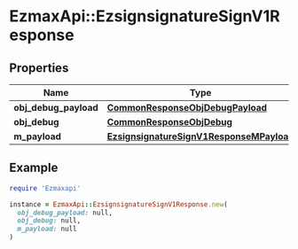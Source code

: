 # EzmaxApi::EzsignsignatureSignV1Response

## Properties

| Name | Type | Description | Notes |
| ---- | ---- | ----------- | ----- |
| **obj_debug_payload** | [**CommonResponseObjDebugPayload**](CommonResponseObjDebugPayload.md) |  |  |
| **obj_debug** | [**CommonResponseObjDebug**](CommonResponseObjDebug.md) |  | [optional] |
| **m_payload** | [**EzsignsignatureSignV1ResponseMPayload**](EzsignsignatureSignV1ResponseMPayload.md) |  |  |

## Example

```ruby
require 'Ezmaxapi'

instance = EzmaxApi::EzsignsignatureSignV1Response.new(
  obj_debug_payload: null,
  obj_debug: null,
  m_payload: null
)
```

